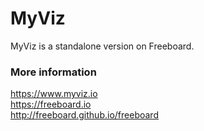 MyViz
==========

MyViz is a standalone version on Freeboard.

### More information
https://www.myviz.io  
https://freeboard.io  
http://freeboard.github.io/freeboard  

